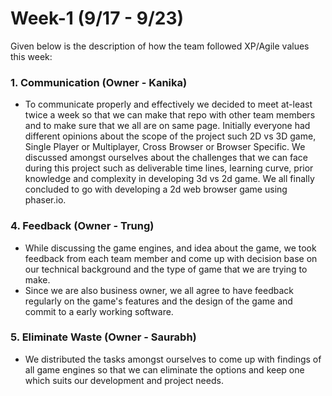 # Week-1 (9/17 - 9/23)
Given below is the description of how the team followed XP/Agile values this week:

### 1. Communication (Owner - Kanika)
* To communicate properly and effectively we decided to meet at-least twice a week so that we can make that repo with other team members and to make sure that we all are on same page. Initially everyone had different opinions about the scope of the project such 2D vs 3D game, Single Player or Multiplayer, Cross Browser or Browser Specific. We discussed amongst ourselves about the challenges that we can face during this project such as deliverable time lines, learning curve, prior knowledge and complexity in developing 3d vs 2d game. We all finally concluded to go with developing a 2d web browser game using phaser.io.

### 4. Feedback (Owner - **Trung**)
* While discussing the game engines, and idea about the game, we took feedback from each team member and come up with decision base on our technical background and the type of game that we are trying to make.  
* Since we are also business owner, we all agree to have feedback regularly on the game's features and the design of the game and commit to a early working software.

### 5. Eliminate Waste (Owner - **Saurabh**)
* We distributed the tasks amongst ourselves to come up with findings of all game engines so that we can eliminate the options and keep one which suits our development and project needs.  

